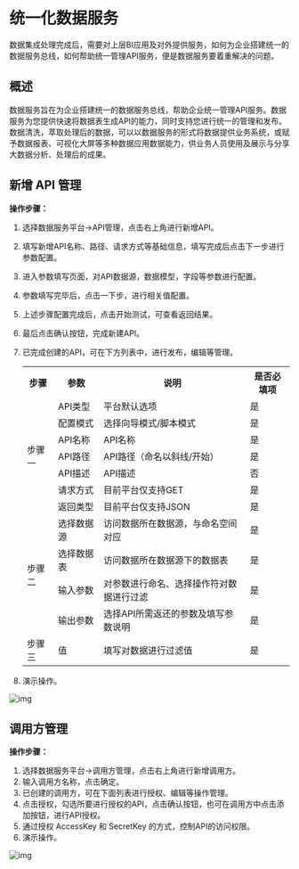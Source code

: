# 统一化数据服务

数据集成处理完成后，需要对上层BI应用及对外提供服务，如何为企业搭建统一的数据服务总线，如何帮助统一管理API服务，便是数据服务要着重解决的问题。

## 概述

数据服务旨在为企业搭建统一的数据服务总线，帮助企业统一管理API服务。数据服务为您提供快速将数据表生成API的能力，同时支持您进行统一的管理和发布。数据清洗，萃取处理后的数据，可以以数据服务的形式将数据提供业务系统，或赋予数据报表、可视化大屏等多种数据应用数据能力，供业务人员使用及展示与分享大数据分析、处理后的成果。

## 新增 API 管理

**操作步骤：**

1. 选择数据服务平台->API管理，点击右上角进行新增API。

2. 填写新增API名称、路径、请求方式等基础信息，填写完成后点击下一步进行参数配置。

3. 进入参数填写页面，对API数据源，数据模型，字段等参数进行配置。

4. 参数填写完毕后，点击一下步，进行相关值配置。

5. 上述步骤配置完成后，点击开始测试，可查看返回结果。

6. 最后点击确认按钮，完成新建API。

7. 已完成创建的API，可在下方列表中，进行发布，编辑等管理。

   <table>
   	<tr>
   	    <th>步骤</th>
   	    <th>参数</th>
   	    <th>说明</th>  
         <th>是否必填项</th>  
   	</tr >
   	<tr >
   	    <td rowspan="7">步骤一</td>
   	    <td>API类型</td>
   	    <td>平台默认选项</td>
         <td>是</td>
   	</tr>
   	<tr>
   	    <td>配置模式</td>
   	    <td>选择向导模式/脚本模式</td>
         <td>是</td>
   	</tr>
   	<tr>
   	    <td>API名称</td>
   	    <td>API名称</td>
         <td>是</td>
   	</tr>
   	<tr>
   	    <td>API路径</td>
   	    <td>API路径（命名以斜线/开始）</td>
         <td>是</td>
   	</tr>
   	<tr>
   	    <td>API描述</td>
   	    <td>API描述</td>
         <td>否</td>
   	</tr>
     <tr>
   	    <td>请求方式</td>
   	    <td>目前平台仅支持GET</td>
         <td>是</td>
   	</tr>
     <tr>
   	    <td>返回类型</td>
   	    <td>目前平台仅支持JSON</td>
         <td>是</td>
   	</tr>
     <tr >
   	    <td rowspan="4">步骤二</td>
   	    <td>选择数据源</td>
   	    <td>访问数据所在数据源，与命名空间对应</td>
         <td>是</td>
   	</tr>
     <tr>
   	    <td>选择数据表</td>
   	    <td>访问数据所在数据源下的数据表</td>
         <td>是</td>
   	</tr>
     <tr>
   	    <td>输入参数</td>
   	    <td>对参数进行命名、选择操作符对数据进行过滤</td>
         <td>是</td>
   	</tr>
     <tr>
   	    <td>输出参数</td>
   	    <td>选择API所需返还的参数及填写参数说明</td>
         <td>是</td>
   	</tr>
     <tr >
   	    <td rowspan="1">步骤三</td>
   	    <td>值</td>
   	    <td>填写对数据进行过滤值</td>
         <td>是</td>
   	</tr>
   </table>

8. 演示操作。

![img](https://intranetproxy.alipay.com/skylark/lark/0/2021/gif/329178/1629787666535-51ec567a-f6b2-4aeb-9323-ecf9cf0f365d.gif)

## 调用方管理

**操作步骤：**

1. 选择数据服务平台->调用方管理，点击右上角进行新增调用方。
2. 输入调用方名称，点击确定。
3. 已创建的调用方，可在下面列表进行授权、编辑等操作管理。
4. 点击授权，勾选所要进行授权的API，点击确认按钮，也可在调用方中点击添加按钮，进行API授权。
5. 通过授权 AccessKey 和 SecretKey 的方式，控制API的访问权限。
6. 演示操作。

![img](https://intranetproxy.alipay.com/skylark/lark/0/2021/gif/329178/1629787701216-06093c39-cab2-4398-b901-5af802b0e163.gif)


